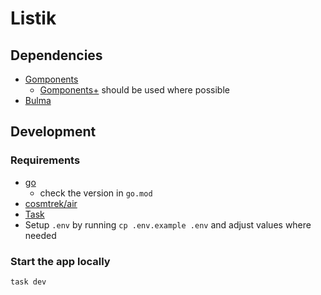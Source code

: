 # Listik

## Dependencies

- [Gomponents](https://www.gomponents.com/)
  - [Gomponents+](https://www.gomponents.com/) should be used where possible
- [Bulma](https://bulma.io/)

## Development

### Requirements

- [go](https://go.dev/)
  - check the version in `go.mod`
- [cosmtrek/air](https://github.com/cosmtrek/air)
- [Task](https://taskfile.dev/installation/)
- Setup `.env` by running `cp .env.example .env` and adjust values where needed

### Start the app locally

```
task dev
```
